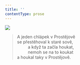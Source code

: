```yaml
---
title: ''
contentType: prose
---
```


![](../Images/109.jpg)

> A jeden chlápek v Prostějově  
> se přestěhoval k staré sově,  
>          a když ta začla houkat,  
>          nemoh se na to koukat  
> a houkal taky v Prostějově.
